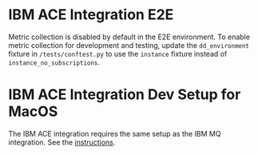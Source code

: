 # IBM ACE Integration E2E

Metric collection is disabled by default in the E2E environment. To enable metric collection for development and testing, update the `dd_environment` fixture in `/tests/conftest.py` to use the `instance` fixture instead of `instance_no_subscriptions`.


# IBM ACE Integration Dev Setup for MacOS

The IBM ACE integration requires the same setup as the IBM MQ integration. See the [instructions](https://github.com/DataDog/integrations-core/blob/master/ibm_mq/tests/README.md).
